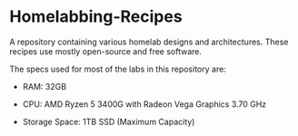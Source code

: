 # Homelabbing-Recipes

A repository containing various homelab designs and architectures. These recipes use mostly open-source and free software.

The specs used for most of the labs in this repository are:

- RAM: 32GB

- CPU: AMD Ryzen 5 3400G with Radeon Vega Graphics       3.70 GHz

- Storage Space: 1TB SSD (Maximum Capacity)
